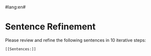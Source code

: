 #lang:en#

# Sentence Refinement

Please review and refine the following sentences in 10 iterative steps:

~~~
[[Sentences:]]
~~~

